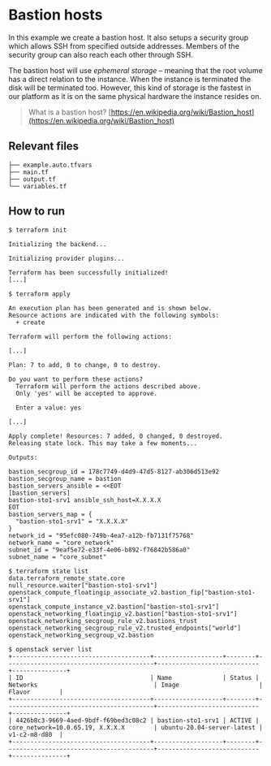 # Bastion hosts

In this example we create a bastion host. It also setups a security group which allows SSH from specified outside addresses. Members of the security group can also reach each other through SSH.

The bastion host will use *ephemeral storage* – meaning that the root volume has a direct relation to the instance. When the instance is terminated the disk will be terminated too. However, this kind of storage is the fastest in our platform as it is on the same physical hardware the instance resides on.

> What is a bastion host? [https://en.wikipedia.org/wiki/Bastion_host](https://en.wikipedia.org/wiki/Bastion_host)

## Relevant files

```less
├── example.auto.tfvars
├── main.tf
├── output.tf
└── variables.tf
```

## How to run

```shell
$ terraform init

Initializing the backend...

Initializing provider plugins...

Terraform has been successfully initialized!
[...]
```

```shell
$ terraform apply

An execution plan has been generated and is shown below.
Resource actions are indicated with the following symbols:
  + create

Terraform will perform the following actions:  

[...]

Plan: 7 to add, 0 to change, 0 to destroy.

Do you want to perform these actions?
  Terraform will perform the actions described above.
  Only 'yes' will be accepted to approve.

  Enter a value: yes

[...]

Apply complete! Resources: 7 added, 0 changed, 0 destroyed.
Releasing state lock. This may take a few moments...

Outputs:

bastion_secgroup_id = 178c7749-d4d9-47d5-8127-ab306d513e92
bastion_secgroup_name = bastion
bastion_servers_ansible = <<EOT
[bastion_servers]
bastion-sto1-srv1 ansible_ssh_host=X.X.X.X
EOT
bastion_servers_map = {
  "bastion-sto1-srv1" = "X.X.X.X"
}
network_id = "95efc080-749b-4ea7-a12b-fb7131f75768"
network_name = "core_network"
subnet_id = "9eaf5e72-e33f-4e06-b892-f76842b586a0"
subnet_name = "core_subnet"
```

```shell
$ terraform state list
data.terraform_remote_state.core
null_resource.waiter["bastion-sto1-srv1"]
openstack_compute_floatingip_associate_v2.bastion_fip["bastion-sto1-srv1"]
openstack_compute_instance_v2.bastion["bastion-sto1-srv1"]
openstack_networking_floatingip_v2.bastion["bastion-sto1-srv1"]
openstack_networking_secgroup_rule_v2.bastions_trust
openstack_networking_secgroup_rule_v2.trusted_endpoints["world"]
openstack_networking_secgroup_v2.bastion
```

```shell
$ openstack server list
+--------------------------------------+-------------------+--------+-----------------------------------------+----------------------------+---------------+
| ID                                   | Name              | Status | Networks                                | Image                      | Flavor        |
+--------------------------------------+-------------------+--------+-----------------------------------------+----------------------------+---------------+
| 4426b8c3-9669-4aed-9bdf-f69bed3c08c2 | bastion-sto1-srv1 | ACTIVE | core_network=10.0.65.19, X.X.X.X        | ubuntu-20.04-server-latest | v1-c2-m8-d80  |
+--------------------------------------+-------------------+--------+-----------------------------------------+----------------------------+---------------+
```
